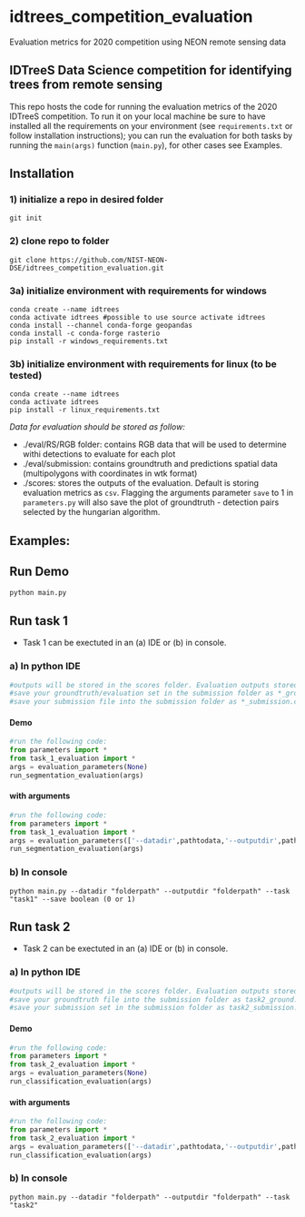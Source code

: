 # idtrees_competition_evaluation
Evaluation metrics for 2020 competition using NEON remote sensing data

<h2> IDTreeS Data Science competition for identifying trees from remote sensing </h2>

This repo hosts the code for running the evaluation metrics of the 2020 IDTreeS competition. 
To run it on your local machine be sure to have installed all the requirements on your environment (see `requirements.txt` or follow installation instructions); 
you can run the evaluation for both tasks by running the `main(args)` function (`main.py`), for other cases see Examples.

## Installation
### 1) initialize a repo in desired folder
```
git init
 ```
### 2) clone repo to folder
```
git clone https://github.com/NIST-NEON-DSE/idtrees_competition_evaluation.git
```
### 3a) initialize environment with requirements for windows
```
conda create --name idtrees
conda activate idtrees #possible to use source activate idtrees
conda install --channel conda-forge geopandas
conda install -c conda-forge rasterio
pip install -r windows_requirements.txt
```
### 3b) initialize environment with requirements for linux (to be tested)
```
conda create --name idtrees
conda activate idtrees
pip install -r linux_requirements.txt
```

*Data for evaluation should be stored as follow:*
- ./eval/RS/RGB folder: contains RGB data that will be used to determine withi detections to evaluate for each plot
- ./eval/submission: contains groundtruth and predictions spatial data (multipolygons with coordinates in wtk format)
- ./scores: stores the outputs of the evaluation. Default is storing evaluation metrics as `csv`. Flagging the arguments parameter `save` to 1 in `parameters.py` will also save the plot of groundtruth - detection pairs selected by the hungarian algorithm.



## Examples:
## Run Demo
```python
python main.py
```

## Run task 1
- Task 1 can be exectuted in an (a) IDE or (b) in console.

### a) In python IDE
```python
#outputs will be stored in the scores folder. Evaluation outputs stored in the task1_evaluation.csv file
#save your groundtruth/evaluation set in the submission folder as *_ground.csv (e.g. ./submission/OSBS_ground.csv)
#save your submission file into the submission folder as *_submission.csv  (e.g. ./submission/OSBS_submission.csv)
```
#### Demo
```python
#run the following code:
from parameters import *
from task_1_evaluation import *
args = evaluation_parameters(None)
run_segmentation_evaluation(args)
```
#### with arguments
```python
#run the following code:
from parameters import *
from task_1_evaluation import *
args = evaluation_parameters(['--datadir',pathtodata,'--outputdir',pathtosave,...])
run_segmentation_evaluation(args)
```

### b) In console
```
python main.py --datadir "folderpath" --outputdir "folderpath" --task "task1" --save boolean (0 or 1)
```

## Run task 2
- Task 2 can be exectuted in an (a) IDE or (b) in console.

### a) In python IDE
```python
#outputs will be stored in the scores folder. Evaluation outputs stored in the task2_evaluation.csv file
#save your groundtruth file into the submission folder as task2_ground.csv  (e.g. ./submission/task2_ground.csv)
#save your submission set in the submission folder as task2_submission.csv (e.g. ./submission/task2_submission.csv)
```
#### Demo
```python
#run the following code:
from parameters import *
from task_2_evaluation import *
args = evaluation_parameters(None)
run_classification_evaluation(args)
```
#### with arguments
```python
#run the following code:
from parameters import *
from task_2_evaluation import *
args = evaluation_parameters(['--datadir',pathtodata,'--outputdir',pathtosave,...])
run_classification_evaluation(args)
```
### b) In console
```
python main.py --datadir "folderpath" --outputdir "folderpath" --task "task2"
```
